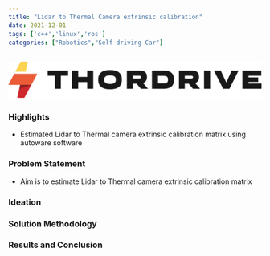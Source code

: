 ```yaml
---
title: "Lidar to Thermal Camera extrinsic calibration"
date: 2021-12-01
tags: ['c++','linux','ros']
categories: ["Robotics","Self-driving Car"]
---
```

![](./images/thordrive-logo.png)
### Highlights
* Estimated Lidar to Thermal camera extrinsic calibration matrix using autoware software
<!--more-->


### Problem Statement
* Aim is to estimate Lidar to Thermal camera extrinsic calibration matrix
### Ideation

### Solution Methodology

### Results and Conclusion